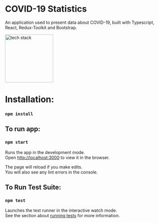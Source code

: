 # COVID-19 Statistics

An application used to present data about COVID-19, built with Typescript, React, Redux-Toolkit and Bootstrap.

<img src="https://skillicons.dev/icons?i=ts,react,redux,bootstrap" width="158" title="tech stack">

# Installation:

### `npm install`

## To run app:

### `npm start`

Runs the app in the development mode.\
Open [http://localhost:3000](http://localhost:3000) to view it in the browser.

The page will reload if you make edits.\
You will also see any lint errors in the console.

## To Run Test Suite:

### `npm test`

Launches the test runner in the interactive watch mode.\
See the section about [running tests](https://facebook.github.io/create-react-app/docs/running-tests) for more information.
